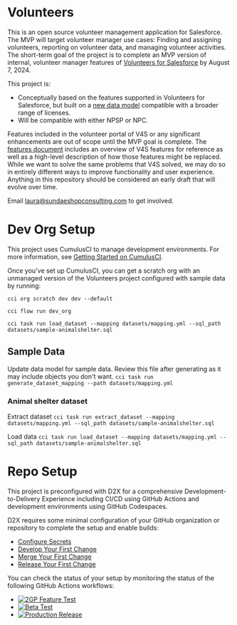 # Volunteers
This is an open source volunteer management application for Salesforce. The MVP will target volunteer manager use cases: Finding and assigning volunteers, reporting on volunteer data, and managing volunteer activities. The short-term goal of the project is to complete an MVP version of internal, volunteer manager features of [Volunteers for Salesforce](https://appexchange.salesforce.com/appxListingDetail?listingId=a0N30000003JBggEAG) by August 7, 2024. 

This project is:
- Conceptually based on the features supported in Volunteers for Salesforce, but built on a [new data model](docs/data_model.md) compatible with a broader range of licenses.
- Will be compatible with either NPSP or NPC. 

Features included in the volunteer portal of V4S or any significant enhancements are out of scope until the MVP goal is complete. The [features document](docs/features.md) includes an overview of V4S features for reference as well as a high-level description of how those features might be replaced. While we want to solve the same problems that V4S solved, we may do so in entirely different ways to improve functionality and user experience. Anything in this repository should be considered an early draft that will evolve over time.

Email laura@sundaeshopconsulting.com to get involved.

# Dev Org Setup
This project uses CumulusCI to manage development environments. For more information, see [Getting Started on CumulusCI](https://cumulusci.readthedocs.io/en/stable/get-started.html). 

Once you've set up CumulusCI, you can get a scratch org with an unmanaged version of the Volunteers project configured with sample data by running:

`cci org scratch dev dev --default`

`cci flow run dev_org`

`cci task run load_dataset --mapping datasets/mapping.yml --sql_path datasets/sample-animalshelter.sql`

## Sample Data 

Update data model for sample data. Review this file after generating as it may include objects you don't want.
`cci task run generate_dataset_mapping --path datasets/mapping.yml`

### Animal shelter dataset

Extract dataset
`cci task run extract_dataset --mapping datasets/mapping.yml --sql_path datasets/sample-animalshelter.sql`

Load data
`cci task run load_dataset --mapping datasets/mapping.yml --sql_path datasets/sample-animalshelter.sql`



# Repo Setup
This project is preconfigured with D2X for a comprehensive Development-to-Delivery Experience including CI/CD using GitHub Actions and development environments using GitHub Codespaces.

D2X requires some minimal configuration of your GitHub organization or repository to complete the setup and enable builds:
* [Configure Secrets](https://d2x.readthedocs.io/en/latest/tutorial/#secrets)
* [Develop Your First Change](https://d2x.readthedocs.io/en/latest/tutorial/#develop)
* [Merge Your First Change](https://d2x.readthedocs.io/en/latest/tutorial/#merge)
* [Release Your First Change](https://d2x.readthedocs.io/en/latest/tutorial/#release)

You can check the status of your setup by monitoring the status of the following GitHub Actions workflows:
* [![2GP Feature Test](https://github.com/lmeerkatz/Volunteers/actions/workflows/feature.yml/badge.svg)](https://github.com/lmeerkatz/Volunteers/actions/workflows/feature.yml)
* [![Beta Test](https://github.com/lmeerkatz/Volunteers/actions/workflows/beta.yml/badge.svg)](https://github.com/lmeerkatz/Volunteers/actions/workflows/beta.yml)
* [![Production Release](https://github.com/lmeerkatz/Volunteers/actions/workflows/release.yml/badge.svg)](https://github.com/lmeerkatz/Volunteers/actions/workflows/release.yml)
